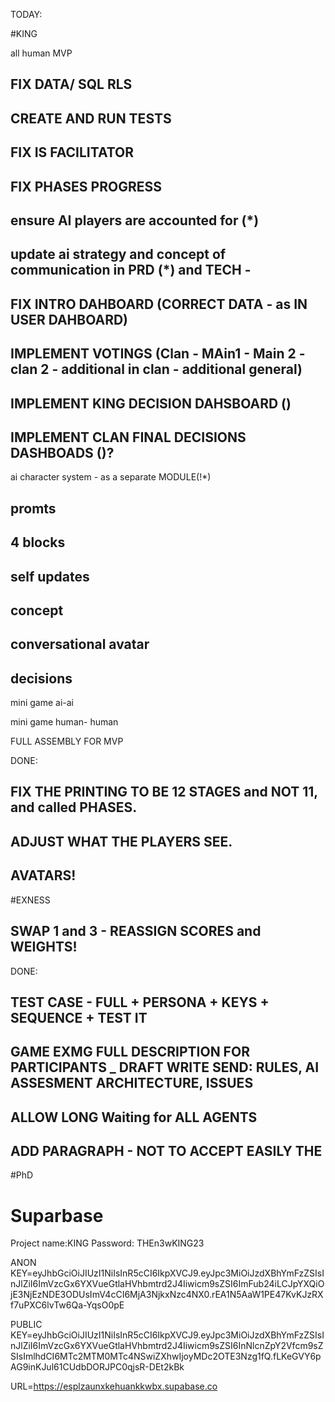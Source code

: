 TODAY: 

#KING

all human MVP
## FIX DATA/ SQL RLS
## CREATE AND RUN TESTS
## FIX IS FACILITATOR
## FIX PHASES PROGRESS

## ensure AI players are accounted for (*)
## update ai strategy and concept of communication in PRD (*) and TECH - 

## FIX INTRO DAHBOARD (CORRECT DATA - as IN USER DAHBOARD)
## IMPLEMENT VOTINGS (Clan - MAin1 - Main 2 - clan 2 - additional in clan - additional general)
## IMPLEMENT KING DECISION DAHSBOARD () 
## IMPLEMENT CLAN FINAL DECISIONS DASHBOADS ()?

ai character system - as a separate MODULE(!*)
## promts
## 4 blocks
## self updates 
## concept
## conversational avatar
## decisions

mini game ai-ai

mini game human- human

FULL ASSEMBLY FOR MVP


DONE:
## FIX THE PRINTING TO BE 12 STAGES and NOT 11, and called PHASES.
## ADJUST WHAT THE PLAYERS SEE.
## AVATARS!




#EXNESS

## SWAP 1 and 3 - REASSIGN SCORES and WEIGHTS! 

DONE:
## TEST CASE - FULL + PERSONA + KEYS + SEQUENCE  + TEST IT 
## GAME EXMG FULL DESCRIPTION FOR PARTICIPANTS _ DRAFT WRITE SEND: RULES, AI ASSESMENT ARCHITECTURE, ISSUES
## ALLOW LONG Waiting  for ALL AGENTS
##  ADD PARAGRAPH - NOT TO ACCEPT EASILY THE 




#PhD




# Suparbase

Project name:KING
Password: THEn3wKING23

ANON KEY=eyJhbGciOiJIUzI1NiIsInR5cCI6IkpXVCJ9.eyJpc3MiOiJzdXBhYmFzZSIsInJlZiI6ImVzcGx6YXVueGtlaHVhbmtrd2J4Iiwicm9sZSI6ImFub24iLCJpYXQiOjE3NjEzNDE3ODUsImV4cCI6MjA3NjkxNzc4NX0.rEA1N5AaW1PE47KvKJzRXf7uPXC6lvTw6Qa-YqsO0pE

PUBLIC KEY=eyJhbGciOiJIUzI1NiIsInR5cCI6IkpXVCJ9.eyJpc3MiOiJzdXBhYmFzZSIsInJlZiI6ImVzcGx6YXVueGtlaHVhbmtrd2J4Iiwicm9sZSI6InNlcnZpY2Vfcm9sZSIsImlhdCI6MTc2MTM0MTc4NSwiZXhwIjoyMDc2OTE3Nzg1fQ.fLKeGVY6pAG9inKJul61CUdbDORJPC0qjsR-DEt2kBk

URL=https://esplzaunxkehuankkwbx.supabase.co
